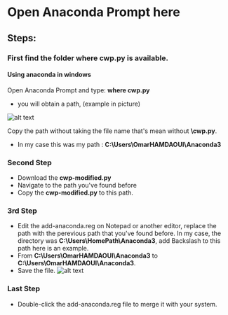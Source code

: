 # Open Anaconda Prompt here

## Steps:

### First find the folder where cwp.py is available.
#### Using anaconda in windows

Open Anaconda Prompt and type: **where cwp.py**
* you will obtain a path, (example in picture)

![alt text](https://www.mediafire.com/convkey/8f2c/gay2244n6v2db636g.jpg)

Copy the path without taking the file name that's mean without **\cwp.py**.
* In my case this was my path : **C:\Users\OmarHAMDAOUI\Anaconda3**

### Second Step
* Download the **cwp-modified.py**
* Navigate to the path you've found before
* Copy the **cwp-modified.py** to this path.

### 3rd Step
* Edit the add-anaconda.reg on Notepad or another editor, replace the path with the perevious path that you've found before. In my case, the directory was **C:\Users\HomePath\Anaconda3**, add Backslash to this path here is an example.
* From **C:\Users\OmarHAMDAOUI\Anaconda3** to **C:\\Users\\OmarHAMDAOUI\\Anaconda3**.
* Save the file.
![alt text](https://www.mediafire.com/convkey/1b4b/kcbi9aucw8fh92y6g.jpg)

### Last Step
* Double-click the add-anaconda.reg file to merge it with your system.
